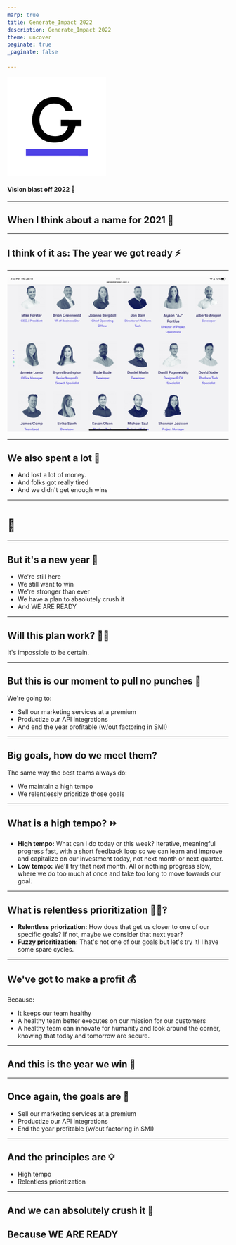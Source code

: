 ```yaml
---
marp: true
title: Generate_Impact 2022
description: Generate_Impact 2022
theme: uncover
paginate: true
_paginate: false

---
```

![w:300px](assets/C2B50756-B7F3-4DDC-8577-2EC38532596D.png)
#### Vision blast off 2022 🚀
---

## When I think about a name for 2021 🤔

---

## **I think of it as: The year we got ready ⚡**

---

![w:800px](assets/C60C81A3-5525-4B1B-871C-CECCC910A42A.png)

---

## **We also spent a lot 🤑**

- And lost a lot of money.
- And folks got really tired
- And we didn't get enough wins

---

# <!--fit--> 🐘

---

## **But it's a new year** 💪

- We're still here
- We still want to win
- We're stronger than ever
- We have a plan to absolutely crush it
- And WE ARE READY

---

## **Will this plan work? 🤷‍♂️**

It's impossible to be certain.

---

## **But this is our moment to pull no punches 👊**

We're going to:

- Sell our marketing services at a premium
- Productize our API integrations
- And end the year profitable (w/out factoring in SMI)

---

## **Big goals, how do we meet them?**

The same way the best teams always do:

- We maintain a high tempo
- We relentlessly prioritize those goals

---

## **What is a high tempo? ⏩**

- **High tempo:** What can I do today or this week? Iterative, meaningful progress fast, with a short feedback loop so we can learn and improve and capitalize on our investment today, not next month or next quarter.
- **Low tempo:** We'll try that next month. All or nothing progress slow, where we do too much at once and take too long to move towards our goal.

---

## **What is relentless prioritization 🦸‍♂️?**

- **Relentless priorization:** How does that get us closer to one of our specific goals? If not, maybe we consider that next year?
- **Fuzzy prioritization:** That's not one of our goals but let's try it! I have some spare cycles.

---

## **We've got to make a profit 💰**

Because:

- It keeps our team healthy
- A healthy team better executes on our mission for our customers
- A healthy team can innovate for humanity and look around the corner, knowing that today and tomorrow are secure.

---

## **And this is the year we win** 🏅

---

## **Once again, the goals are** 🥅

- Sell our marketing services at a premium
- Productize our API integrations
- End the year profitable (w/out factoring in SMI)

---

## **And the principles are** 💡

- High tempo
- Relentless prioritization

---

## **And we can absolutely crush it** 💪
## **Because WE ARE READY**
